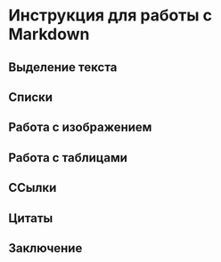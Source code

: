 # Инструкция для работы с Markdown

## Выделение текста

## Списки

## Работа с изображением

## Работа с таблицами

## ССылки

## Цитаты

## Заключение